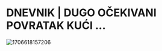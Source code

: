 # DNEVNIK | DUGO OČEKIVANI POVRATAK KUĆI ...

![1706618157206](https://file+.vscode-resource.vscode-cdn.net/z%3A/marko9827.github.io/app/data_s/blog/image/13_jun_2019_23_04/1706618157206.png)
